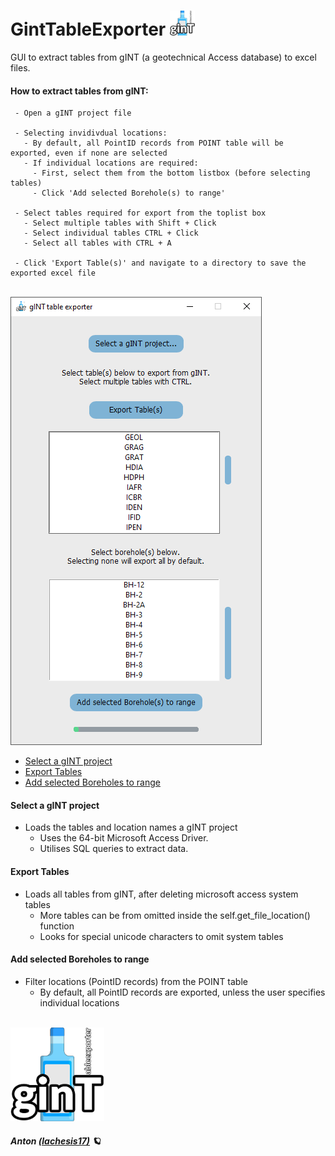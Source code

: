 # GintTableExporter <img src="common/ginttableexporter_2.png" data-canonical-src="common/ginttableexporter_2.png" width="40"/>
GUI to extract tables from gINT (a geotechnical Access database) to excel files.
<br>

#### How to extract tables from gINT:
     - Open a gINT project file
     
     - Selecting invidivdual locations:
       - By default, all PointID records from POINT table will be exported, even if none are selected
       - If individual locations are required:
         - First, select them from the bottom listbox (before selecting tables) 
         - Click 'Add selected Borehole(s) to range'
         
     - Select tables required for export from the toplist box
       - Select multiple tables with Shift + Click
       - Select individual tables CTRL + Click
       - Select all tables with CTRL + A
       
     - Click 'Export Table(s)' and navigate to a directory to save the exported excel file

<br>

<img src="common/ginttableexporter.png" data-canonical-src="common/ginttableexporter.png"/>
<br>

 - [Select a gINT project](#select-a-gint-project)
 - [Export Tables](#export-tables)
 - [Add selected Boreholes to range](#add-selected-boreholes-to-range)


#### Select a gINT project
  - Loads the tables and location names a gINT project
    - Uses the 64-bit Microsoft Access Driver.
    - Utilises SQL queries to extract data.

#### Export Tables
  - Loads all tables from gINT, after deleting microsoft access system tables
    - More tables can be from omitted inside the self.get_file_location() function
    - Looks for special unicode characters to omit system tables

#### Add selected Boreholes to range
  - Filter locations (PointID records) from the POINT table 
    - By default, all PointID records are exported, unless the user specifies individual locations

<br>

<img src="common/ginttableexporter_2.png" data-canonical-src="common/ginttableexporter_2.png" width="150"/>

<br>

##### Anton [(lachesis17)](https://github.com/lachesis17) 🪐
